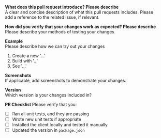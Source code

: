 **What does this pull request introduce? Please describe**  
A clear and concise description of what this pull requests includes.
Please add a reference to the related issue, if relevant.

**How did you verify that your changes work as expected? Please describe**  
Please describe your methods of testing your changes.

**Example**  
Please describe how we can try out your changes

1. Create a new '...'
2. Build with '...'
3. See '...'

**Screenshots**  
If applicable, add screenshots to demonstrate your changes.

**Version**  
Which version is your changes included in?

**PR Checklist**
Please verify that you:

- [ ] Ran all unit tests, and they are passing
- [ ] Wrote new unit tests if appropriate
- [ ] Installed the client locally and tested it manually
- [ ] Updated the version in `package.json`

